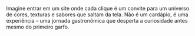 Imagine entrar em um site onde cada clique é um convite para um universo de cores, texturas e sabores que saltam da tela. Não é um cardápio, é uma experiência – uma jornada gastronômica que desperta a curiosidade antes mesmo do primeiro garfo.
